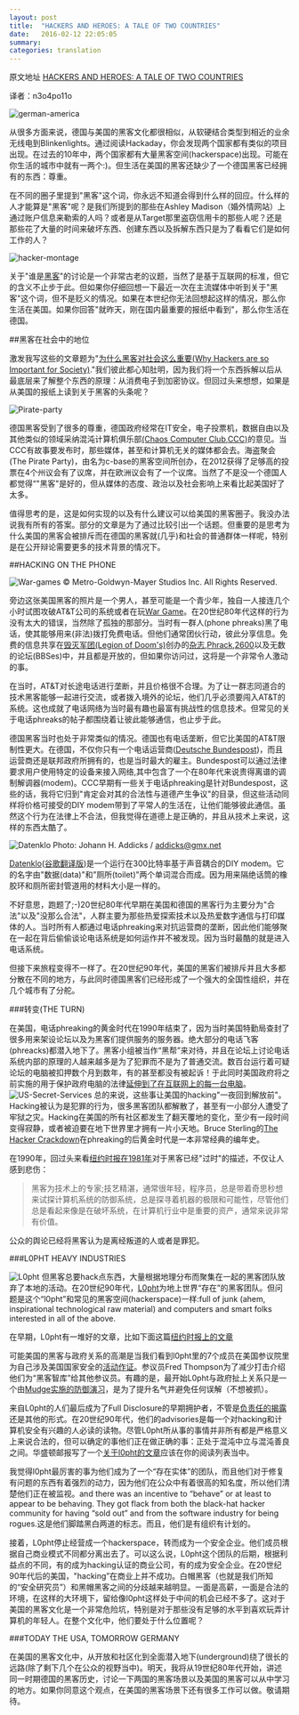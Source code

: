 ```yaml
---
layout: post
title:  "HACKERS AND HEROES: A TALE OF TWO COUNTRIES"
date:   2016-02-12 22:05:05
summary: 
categories: translation
---
```


原文地址 [HACKERS AND HEROES: A TALE OF TWO COUNTRIES](http://hackaday.com/2016/01/11/hackers-and-heroes-a-tale-of-two-countries/)


译者：n3o4po11o

![german-america](/images/german-america.jpg)

从很多方面来说，德国与美国的黑客文化都很相似，从软硬结合类型到相近的业余无线电到Blinkenlights。通过阅读Hackaday，你会发现两个国家都有类似的项目出现。在过去的10年中，两个国家都有大量黑客空间(hackerspace)出现。可能在你生活的城市中就有一两个:)。但生活在美国的黑客还缺少了一个德国黑客已经拥有的东西：尊重。


在不同的圈子里提到"黑客"这个词，你永远不知道会得到什么样的回应。什么样的人才能算是"黑客"呢？是我们所提到的那些在Ashley Madison（婚外情网站）上通过账户信息来勒索的人吗？或者是从Target那里盗窃信用卡的那些人呢？还是那些花了大量的时间来破坏东西、创建东西以及拆解东西只是为了看看它们是如何工作的人？

![hacker-montage](/images/hacker_montage.png)

关于"谁是[黑客](http://catb.org/~esr/jargon/html/H/hacker.html)"的讨论是一个非常古老的议题，当然了是基于互联网的标准，但它的含义不止步于此。但如果你仔细回想一下最近一次在主流媒体中听到关于"黑客"这个词，但不是贬义的情况。如果在本世纪你无法回想起这样的情况，那么你生活在美国。如果你回答"就昨天，刚在国内最重要的报纸中看到"，那么你生活在德国。

##黑客在社会中的地位

激发我写这些的文章题为"[为什么黑客对社会这么重要(Why Hackers are so Important for Society)](https://translate.google.com/translate?sl=auto&tl=en&js=y&prev=_t&hl=en&ie=UTF-8&u=http%3A%2F%2Fwww.sueddeutsche.de%2Fdigital%2Fchaos-computer-club-warum-hacker-so-wichtig-fuer-die-gesellschaft-sind-1.2798088&edit-text=&act=url)."我们彼此都心知肚明，因为我们将一个东西拆解以后从最底层来了解整个东西的原理：从消费电子到加密协议。但回过头来想想，如果是从美国的报纸上读到关于黑客的头条呢？   


![Pirate-party](/images/800px-piratenpartei_deutschland_logo-svg.png)


德国黑客受到了很多的尊重，德国政府经常在IT安全，电子投票机，数据自由以及其他类似的领域采纳混沌计算机俱乐部[(Chaos Computer Club,CCC)](http://ccc.de/en)的意见。当CCC有故事要发布时，那些媒体，甚至和计算机无关的媒体都会去。海盗聚会(The Pirate Party)，由名为c-base的黑客空间所创办，在2012获得了足够高的投票在4个州议会有了议席，并在欧洲议会有了一个议席。当然了不是没一个德国人都觉得“"黑客"是好的，但从媒体的态度、政治以及社会影响上来看比起美国好了太多。   

值得思考的是，这是如何实现的以及有什么建议可以给美国的黑客圈子。我没办法说我有所有的答案。部分的文章是为了通过比较引出一个话题。但重要的是思考为什么美国的黑客会被排斥而在德国的黑客就(几乎)和社会的普通群体一样呢，特别是在公开辩论需要更多的技术背景的情况下。   

##HACKING ON THE PHONE

![War-games](/images/war_games.jpg)
© Metro-Goldwyn-Mayer Studios Inc. All Rights Reserved.

旁边这张美国黑客的照片是一个男人，甚至可能是一个青少年，独自一人接连几个小时试图攻破AT&T公司的系统或者在玩[War Game](https://en.wikipedia.org/wiki/WarGames)。在20世纪80年代这样的行为没有太大的错误，当然除了孤独的那部分。当时有一群人(phone phreaks)黑了电话，使其能够用来(非法)拨打免费电话。但他们通常团伙行动，彼此分享信息。免费的信息共享在[毁灭军团(Legion of Doom's)](https://en.wikipedia.org/wiki/Legion_of_Doom_%28hacking%29)创办的[杂志](http://www.textfiles.com/magazines/LOD/),[Phrack](http://phrack.org/),[2600](http://www.2600.com/)以及无数的论坛(BBSes)中，并且都是开放的，但如果你访问过，这将是一个非常令人激动的事。   

在当时，AT&T对长途电话进行垄断，并且价格很不合理。为了让一群志同道合的技术黑客能够一起进行交流，或者拨入境外的论坛，他们几乎必须要闯入AT&T的系统。这也成就了电话网络为当时最有趣也最富有挑战性的信息技术。但常见的关于电话phreaks的帖子都围绕着让彼此能够通信，也止步于此。

德国黑客当时也处于非常类似的情况。德国也有电话垄断，但它比美国的AT&T限制性更大。在德国，不仅你只有一个电话运营商([Deutsche Bundespost](https://en.wikipedia.org/wiki/Deutsche_Bundespost))，而且运营商还是联邦政府所拥有的，也是当时最大的雇主。Bundespost可以通过法律要求用户使用特定的设备来接入网络,其中包含了一个在80年代来说贵得离谱的调制解调器(modem)。CCC早期有一些关于电话phreaking是针对Bundespost，这些的话，我将它归到"肯定会对其的合法性与道德产生争议"的目录，但这些活动同样将价格可接受的DIY modem带到了平常人的生活在，让他们能够彼此通信。虽然这个行为在法律上不合法，但我觉得在道德上是正确的，并且从技术上来说，这样的东西太酷了。


![Datenklo](/images/akustikkoppler_ccc_datenklo.jpg)
Photo: Johann H. Addicks / addicks@gmx.net   

[Datenklo](http://www.offiziere.ch/trust-us/habi1/097_datenklo.html)([谷歌翻译版](https://translate.google.com/translate?sl=auto&tl=en&js=y&prev=_t&hl=en&ie=UTF-8&u=http%3A%2F%2Fwww.offiziere.ch%2Ftrust-us%2Fhabi1%2F097_datenklo.html&edit-text=&act=url))是一个运行在300比特率基于声音耦合的DIY modem。它的名字由"数据(data)"和"厕所(toilet)"两个单词混合而成。因为用来隔绝话筒的橡胶环和厕所密封管道用的材料大小是一样的。

不好意思，跑题了;-)20世纪80年代早期在美国和德国的黑客行为主要分为"合法"以及"没那么合法"，人群主要为那些热爱探索技术以及热爱数字通信与打印媒体的人。当时所有人都通过电话phreaking来对抗运营商的垄断，因此他们能够聚在一起在背后偷偷谈论电话系统是如何运作并不被发现。因为当时最酷的就是进入电话系统。

但接下来旅程变得不一样了。在20世纪90年代，美国的黑客们被排斥并且大多都分散在不同的地方，与此同时德国黑客们已经形成了一个强大的全国性组织，并在几个城市有了分舵。

###转变(THE TURN)

在美国，电话phreaking的黄金时代在1990年结束了，因为当时美国特勤局查封了很多用来架设论坛以及为黑客们提供服务的服务器。绝大部分的电话飞客(phreacks)都潜入地下了。黑客小组被当作“黑帮”来对待，并且在论坛上讨论电话系统内部的原理的人越来越多是为了犯罪而不是为了普通交流。数百台运行着可疑论坛的电脑被扣押数个月到数年，有的甚至都没有被起诉！于此同时美国政府将之前实施的用于保护政府电脑的法律[延伸到了在互联网上的每一台电脑](https://en.wikipedia.org/wiki/United_States_v._Morris_%281991%29)。
![US-Secret-Services](/images/us-secretservice-starlogo.png)
总的来说，这些事让美国的hacking"一夜回到解放前"。Hacking被认为是犯罪的行为，很多黑客团队都解散了，甚至有一小部分人遭受了牢狱之灾。Hacking在美国的所有社区都发生了翻天覆地的变化，至少有一段时间变得寂静，或者被迫要在地下世界里才拥有一片小天地。Bruce Sterling的[The Hacker Crackdown](https://stuff.mit.edu/hacker/hacker.html)在phreaking的后黄金时代是一本非常经典的编年史。

在1990年，回过头来看[纽约时报在1981年](http://www.nytimes.com/1981/07/26/business/case-of-the-purloined-password.html?pagewanted=3&pagewanted=all)对于黑客已经"过时"的描述，不仅让人感到悲伤：

>黑客为技术上的专家;技艺精湛，通常很年轻，程序员，总是带着奇思秒想来试探计算机系统的防御系统，总是探寻着机器的极限和可能性，尽管他们总是看起来像是在破坏系统，在计算机行业中是重要的资产，通常来说非常有价值。   

公众的舆论已经将黑客认为是离经叛道的人或者是罪犯。


###L0PHT HEAVY INDUSTRIES

![L0pht](/images/l0pht_logo.gif)
但黑客总要hack点东西，大量根据地理分布而聚集在一起的黑客团队放弃了本地的活动。在20世纪90年代，[L0pht](http://www.l0pht.com/)为地上世界“存在”的黑客团队。但问题是这个“l0pht”和常见的黑客空间(hackerspace)一样:full of junk (ahem, inspirational technological raw material) and computers and smart folks interested in all of the above.

在早期，L0pht有一堆好的文章，比如下面这篇[纽约时报上的文章](http://www.nytimes.com/1999/10/03/magazine/hack-counterhack.html?scp=2&sq=l0pht%20heavy&st=cse)


可能美国的黑客与政府关系的高潮是当我们看到l0pht里的7个成员在美国参议院里为自己涉及美国国家安全的[活动作证](https://www.youtube.com/watch?v=VVJldn_MmMY)。参议员Fred Thompson为了减少打击介绍他们为“黑客智库”给其他参议员。有趣的是，最开始L0pht与政府扯上关系只是一个由[Mudge实施的防御演习](https://www.youtube.com/watch?v=axnWyPEly84&t=11m42s)，是为了提升名气并避免任何误解（不想被抓）。   

来自L0pht的人们最后成为了Full Disclosure的早期拥护者，不管是[负责任的揭露](https://en.wikipedia.org/wiki/Responsible_disclosure)还是其他的形式。在20世纪90年代，他们的advisories是每一个对hacking和计算机安全有兴趣的人必读的读物。尽管L0pht所从事的事情并非所有都是严格意义上来说合法的，但可以确定的事他们正在做正确的事：正处于混沌中立与混沌善良之间。华盛顿邮报写了一个[关于l0pht的文章](http://www.washingtonpost.com/sf/business/2015/06/22/net-of-insecurity-part-3/)应该在你的阅读列表当中。

我觉得l0pht最厉害的事为他们成为了一个“存在实体”的团队，而且他们对于修复有问题的东西有着强烈的动力，因为他们在公众中有着很高的知名度，所以他们清楚他们正在被监视。and there was an incentive to “behave” or at least to appear to be behaving. They got flack from both the black-hat hacker community for having “sold out” and from the software industry for being rogues.这是他们脚踏黑白两道的标志。而且，他们是有组织有计划的。   

接着，L0pht停止经营成一个hackerspace，转而成为一个安全企业。他们成员根据自己商业模式不同都分离出去了。可以这么说，L0pht这个团队的后期，根据利益点的不同，有的成为hacking认证的商业公司，有的成为安全企业。在20世纪90年代后的美国，"hacking”在商业上并不成功。白帽黑客（也就是我们所知的“安全研究员”）和黑帽黑客之间的分歧越来越明显。一面是高薪，一面是合法的环境，在这样的大环境下，留给像l0pht这样处于中间的机会已经不多了。这对于美国的黑客文化是一个非常危险坑，特别是对于那些没有足够的水平到喜欢玩弄计算机的年轻人。在整个文化中，他们要处于什么位置呢？

###TODAY THE USA, TOMORROW GERMANY

在美国的黑客文化中，从开放和社区化到全面潜入地下(underground)绕了很长的远路(除了剩下几个在公众的视野当中)。明天，我将从19世纪80年代开始，讲述同一时期德国的黑客历史，讨论一下两国的黑客场景以及美国的黑客可以从中学习的地方。如果你同意这个观点，在美国的黑客场景下还有很多工作可以做。敬请期待。
